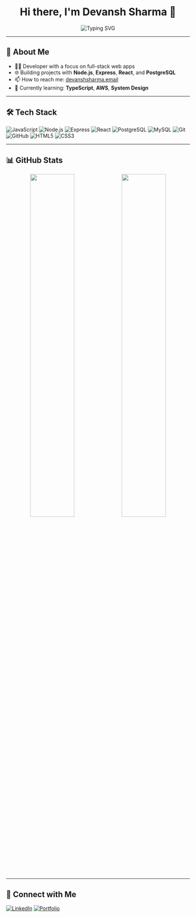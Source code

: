 <h1 align="center">Hi there, I'm Devansh Sharma 👋</h1>

<p align="center">
  <img src="https://readme-typing-svg.demolab.com?font=Fira+Code&size=24&pause=1000&color=F7F7F7&center=true&vCenter=true&width=440&height=40&lines=Full-stack+Developer;Tech+Enthusiast;Always+Learning" alt="Typing SVG" />
</p>

---

## 🚀 About Me
- 🧑‍💻 Developer with a focus on full-stack web apps
- 🌐 Building projects with **Node.js**, **Express**, **React**, and **PostgreSQL**
- 📫 How to reach me: [devanshsharma.email](mailto:your-email@example.com)
- 🧠 Currently learning: **TypeScript**, **AWS**, **System Design**

---

## 🛠️ Tech Stack

![JavaScript](https://img.shields.io/badge/-JavaScript-000?&logo=JavaScript)
![Node.js](https://img.shields.io/badge/-Node.js-000?&logo=node.js)
![Express](https://img.shields.io/badge/-Express.js-000)
![React](https://img.shields.io/badge/-React-000?&logo=react)
![PostgreSQL](https://img.shields.io/badge/-PostgreSQL-000?&logo=postgresql)
![MySQL](https://img.shields.io/badge/-MySQL-000?&logo=mysql)
![Git](https://img.shields.io/badge/-Git-000?&logo=git)
![GitHub](https://img.shields.io/badge/-GitHub-000?&logo=github)
![HTML5](https://img.shields.io/badge/-HTML5-000?&logo=html5)
![CSS3](https://img.shields.io/badge/-CSS3-000?&logo=css3)

---

## 📊 GitHub Stats

<p align="center">
  <img width="49%" src="https://github-readme-stats.vercel.app/api?username=GOKU1301&show_icons=true&theme=tokyonight" />
  <img width="49%" src="https://github-readme-streak-stats.herokuapp.com?user=GOKU1301&theme=tokyonight" />
</p>

---

## 🔗 Connect with Me

[![LinkedIn](https://img.shields.io/badge/-LinkedIn-blue?logo=Linkedin)](https://www.linkedin.com/in/YOUR-LINKEDIN)
[![Portfolio](https://img.shields.io/badge/-Portfolio-000?style=flat&logo=firefox&logoColor=white)](https://your-portfolio-link.com)
